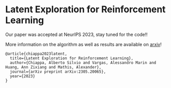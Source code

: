 # Latent Exploration for Reinforcement Learning

Our paper was accepted at NeurIPS 2023, stay tuned for the code!! 

More information on the algorithm as well as results are available on [arxiv](https://arxiv.org/abs/2305.20065)!

```
@article{chiappa2023latent,
  title={Latent Exploration for Reinforcement Learning},
  author={Chiappa, Alberto Silvio and Vargas, Alessandro Marin and Huang, Ann Zixiang and Mathis, Alexander},
  journal={arXiv preprint arXiv:2305.20065},
  year={2023}
}
```
